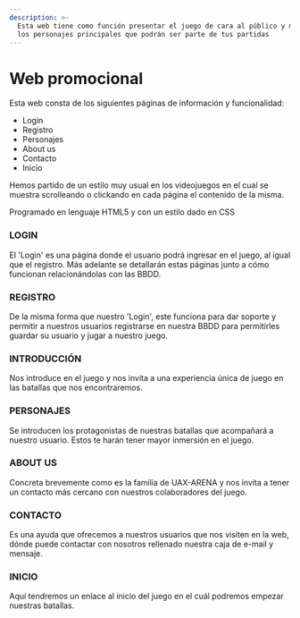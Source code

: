 ```yaml
---
description: >-
  Esta web tiene como función presentar el juego de cara al público y mostrar
  los personajes principales que podrán ser parte de tus partidas
---
```


# Web promocional

Esta web consta de los siguientes páginas de información y funcionalidad:

* Login
* Registro
* Personajes
* About us
* Contacto
* Inicio

Hemos partido de un estilo muy usual en los videojuegos en el cual se muestra scrolleando o clickando en cada página el contenido de la misma.

Programado en lenguaje HTML5 y con un estilo dado en CSS

### LOGIN

El 'Login' es una página donde el usuario podrá ingresar en el juego, al igual que el registro. Más adelante se detallarán estas páginas junto a cómo funcionan relacionándolas con las BBDD.

### REGISTRO

De la misma forma que nuestro 'Login', este funciona para dar soporte y permitir a nuestros usuarios registrarse en nuestra BBDD para permitirles guardar su usuario y jugar a nuestro juego.

### INTRODUCCIÓN

Nos introduce en el juego y nos invita a una experiencia única de juego en las batallas que nos encontraremos.

### PERSONAJES

Se introducen los protagonistas de nuestras batallas que acompañará a nuestro usuario. Estos te harán tener mayor inmersión en el juego.

### ABOUT US

Concreta brevemente como es la familia de UAX-ARENA y nos invita a tener un contacto más cercano con nuestros colaboradores del juego.&#x20;

### CONTACTO

Es una ayuda que ofrecemos a nuestros usuarios que nos visiten en la web, dónde puede contactar con nosotros rellenado nuestra caja de e-mail y mensaje.

### INICIO

Aquí tendremos un enlace al inicio del juego en el cuál podremos empezar nuestras batallas.

